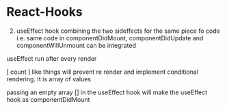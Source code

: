 # React-Hooks

2) useEffect hook
combining the two sideffects for the same piece fo code i.e. same code in componentDidMount, componentDidUpdate and componentWillUnmount can be integrated

useEffect run after every render

[ count ] like things will prevent re render and implement conditional rendering. It is array of values

passing an empty array [] in the useEffect hook will make the useEffect hook as componentDidMount